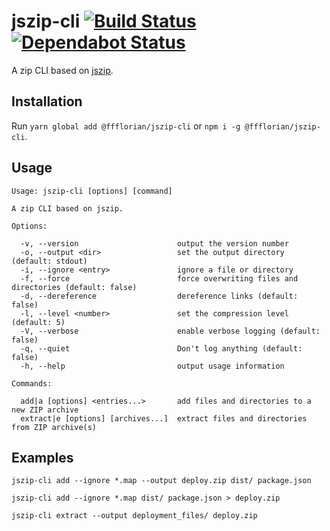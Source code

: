 # jszip-cli [![Build Status](https://api.travis-ci.org/ffflorian/jszip-cli.svg?branch=master)](https://travis-ci.org/ffflorian/jszip-cli/) [![Dependabot Status](https://api.dependabot.com/badges/status?host=github&repo=ffflorian/jszip-cli)](https://dependabot.com)

A zip CLI based on [jszip](https://www.npmjs.com/package/jszip).

## Installation

Run `yarn global add @ffflorian/jszip-cli` or `npm i -g @ffflorian/jszip-cli`.

## Usage

```
Usage: jszip-cli [options] [command]

A zip CLI based on jszip.

Options:

  -v, --version                      output the version number
  -o, --output <dir>                 set the output directory (default: stdout)
  -i, --ignore <entry>               ignore a file or directory
  -f, --force                        force overwriting files and directories (default: false)
  -d, --dereference                  dereference links (default: false)
  -l, --level <number>               set the compression level (default: 5)
  -V, --verbose                      enable verbose logging (default: false)
  -q, --quiet                        Don't log anything (default: false)
  -h, --help                         output usage information

Commands:

  add|a [options] <entries...>       add files and directories to a new ZIP archive
  extract|e [options] [archives...]  extract files and directories from ZIP archive(s)
```

## Examples

```
jszip-cli add --ignore *.map --output deploy.zip dist/ package.json

jszip-cli add --ignore *.map dist/ package.json > deploy.zip

jszip-cli extract --output deployment_files/ deploy.zip
```
